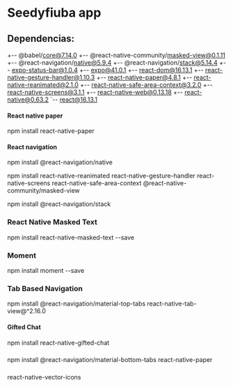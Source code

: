 # Seedyfiuba app


## Dependencias:

+-- @babel/core@7.14.0
+-- @react-native-community/masked-view@0.1.11
+-- @react-navigation/native@5.9.4
+-- @react-navigation/stack@5.14.4
+-- expo-status-bar@1.0.4
+-- expo@41.0.1
+-- react-dom@16.13.1
+-- react-native-gesture-handler@1.10.3
+-- react-native-paper@4.8.1
+-- react-native-reanimated@2.1.0
+-- react-native-safe-area-context@3.2.0
+-- react-native-screens@3.1.1
+-- react-native-web@0.13.18
+-- react-native@0.63.2
`-- react@16.13.1


#### React native paper

npm install react-native-paper

#### React navigation

npm install @react-navigation/native

npm install react-native-reanimated react-native-gesture-handler react-native-screens react-native-safe-area-context @react-native-community/masked-view

npm install @react-navigation/stack

### React Native Masked Text

npm install react-native-masked-text --save

### Moment

npm install moment --save

### Tab Based Navigation

npm install @react-navigation/material-top-tabs react-native-tab-view@^2.16.0

#### Gifted Chat

npm install react-native-gifted-chat

###

npm install @react-navigation/material-bottom-tabs react-native-paper

###

react-native-vector-icons